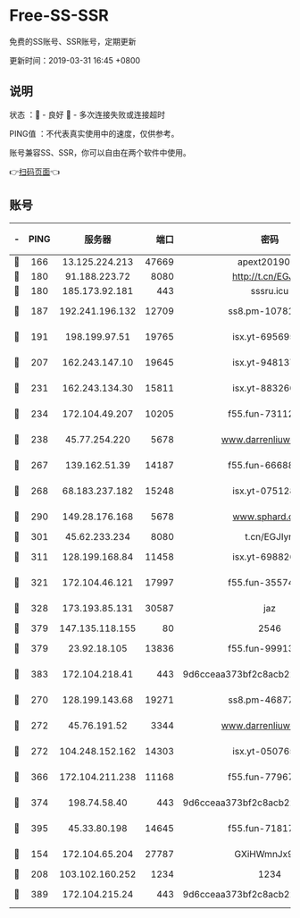 # Free-SS-SSR

免费的SS账号、SSR账号，定期更新

更新时间：2019-03-31 16:45 +0800

## 说明

状态     ：🙂 - 良好 🙁 - 多次连接失败或连接超时

PING值   ：不代表真实使用中的速度，仅供参考。

账号兼容SS、SSR，你可以自由在两个软件中使用。

👉[扫码页面](https://liesauer.github.io/Free-SS-SSR/)👈

## 账号

|-|PING|服务器|端口|密码|加密方式|区域|
|:----:|:----:|:-----:|-----:|:----:|:----:|:----:|
|🙂|166|13.125.224.213|47669|apext2019001|chacha20|KR|
|🙂|180|91.188.223.72|8080|http://t.cn/EGJIyrl|rc4-md5|RU|
|🙂|180|185.173.92.181|443|sssru.icu|rc4-md5|RU|
|🙂|187|192.241.196.132|12709|ss8.pm-10781424|aes-256-cfb|US|
|🙂|191|198.199.97.51|19765|isx.yt-69569587|aes-256-cfb|US|
|🙂|207|162.243.147.10|19645|isx.yt-94813744|aes-256-cfb|US|
|🙂|231|162.243.134.30|15811|isx.yt-88326098|aes-256-cfb|US|
|🙂|234|172.104.49.207|10205|f55.fun-73112677|aes-256-cfb|SG|
|🙂|238|45.77.254.220|5678|www.darrenliuwei.com|aes-256-cfb|SG|
|🙂|267|139.162.51.39|14187|f55.fun-66688027|aes-256-cfb|SG|
|🙂|268|68.183.237.182|15248|isx.yt-07512892|aes-256-cfb|SG|
|🙂|290|149.28.176.168|5678|www.sphard.com|aes-256-cfb|AU|
|🙂|301|45.62.233.234|8080|t.cn/EGJIyrl|rc4-md5|CA|
|🙂|311|128.199.168.84|11458|isx.yt-69882688|aes-256-cfb|SG|
|🙂|321|172.104.46.121|17997|f55.fun-35574744|aes-256-cfb|SG|
|🙂|328|173.193.85.131|30587|jaz|aes-256-cfb|US|
|🙂|379|147.135.118.155|80|2546|chacha20|US|
|🙂|379|23.92.18.105|13836|f55.fun-99913847|aes-256-cfb|US|
|🙂|383|172.104.218.41|443|9d6cceaa373bf2c8acb22e60b6a58be6|aes-256-cfb|US|
|🙂|270|128.199.143.68|19271|ss8.pm-46877395|aes-256-cfb|SG|
|🙂|272|45.76.191.52|3344|www.darrenliuwei.com|aes-256-cfb|JP|
|🙂|272|104.248.152.162|14303|isx.yt-05076511|aes-256-cfb|SG|
|🙂|366|172.104.211.238|11168|f55.fun-77967881|aes-256-cfb|US|
|🙂|374|198.74.58.40|443|9d6cceaa373bf2c8acb22e60b6a58be6|aes-256-cfb|US|
|🙂|395|45.33.80.198|14645|f55.fun-71817463|aes-256-cfb|US|
|🙁|154|172.104.65.204|27787|GXiHWmnJx94S|aes-256-cfb|JP|
|🙁|208|103.102.160.252|1234|1234|rc4-md5|JP|
|🙁|389|172.104.215.24|443|9d6cceaa373bf2c8acb22e60b6a58be6|aes-256-cfb|US|
